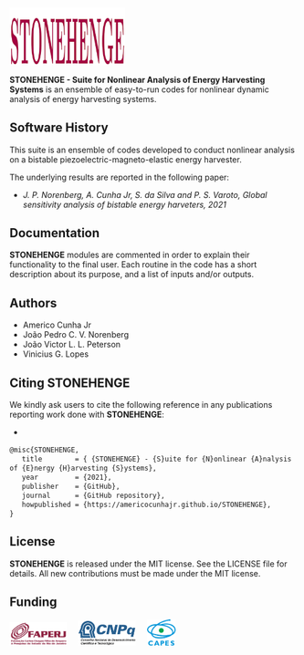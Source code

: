 <img src="logo/STONEHENGE.png" width="40%">

**STONEHENGE - Suite for Nonlinear Analysis of Energy Harvesting Systems** is an ensemble of easy-to-run codes for nonlinear dynamic analysis of energy harvesting systems. 

## Software History

This suite is an ensemble of codes developed to conduct nonlinear analysis on a bistable piezoelectric-magneto-elastic energy harvester. 

The underlying results are reported in the following paper:
- *J. P. Norenberg, A. Cunha Jr, S. da Silva and P. S. Varoto, Global sensitivity analysis of bistable energy harveters, 2021*

## Documentation

**STONEHENGE** modules are commented in order to explain their functionality to the final user. Each routine in the code has a short description about its purpose, and a list of inputs and/or outputs.

## Authors
- Americo Cunha Jr
- João Pedro C. V. Norenberg
- João Victor L. L. Peterson
- Vinicius G. Lopes


## Citing STONEHENGE

We kindly ask users to cite the following reference in any publications reporting work done with **STONEHENGE**:

- 

```
@misc{STONEHENGE,
   title        = { {STONEHENGE} - {S}uite for {N}onlinear {A}nalysis of {E}nergy {H}arvesting {S}ystems},
   year         = {2021},
   publisher    = {GitHub},
   journal      = {GitHub repository},
   howpublished = {https://americocunhajr.github.io/STONEHENGE},
}
```

## License

**STONEHENGE** is released under the MIT license. See the LICENSE file for details. All new contributions must be made under the MIT license.

## Funding

<img src="logo/faperj.jpg" width="20%"> &nbsp; &nbsp; <img src="logo/cnpq.png" width="20%"> &nbsp; &nbsp; <img src="logo/capes.png" width="10%">
